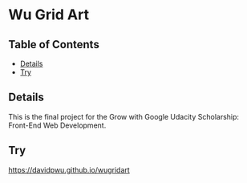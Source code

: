 # Wu Grid Art

## Table of Contents

* [Details](#details)
* [Try](#try)

## Details

This is the final project for the Grow with Google Udacity Scholarship: Front-End Web Development.

## Try

<a href="https://davidpwu.github.io/wugridart">https://davidpwu.github.io/wugridart</a>